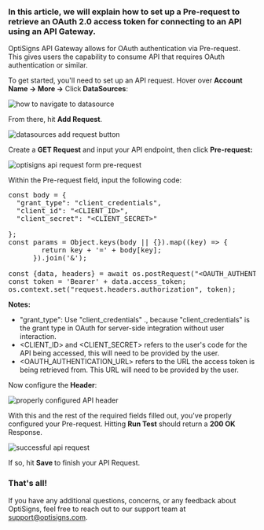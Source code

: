 <h3 id="h_01JNHD3FT6QVAV5CM0YGMM5YWR">In this article, we will explain how to set up a Pre-request to retrieve an OAuth 2.0 access token for connecting to an API using an API Gateway.</h3>
<p>OptiSigns API Gateway allows for OAuth authentication via Pre-request. This gives users the capability to consume API that requires OAuth authentication or similar.</p>
<p>To get started, you'll need to set up an API request. Hover over <strong>Account Name <span id="docs-internal-guid-e0fb68c4-7fff-1742-2ee5-6f88957884ce">→</span> More </strong><strong><span id="docs-internal-guid-e0fb68c4-7fff-1742-2ee5-6f88957884ce">→</span></strong><span id="docs-internal-guid-e0fb68c4-7fff-1742-2ee5-6f88957884ce"> Click</span><strong> DataSources</strong>:</p>
<p><img src="https://support.optisigns.com/hc/article_attachments/39080869728915" alt="how to navigate to datasource"></p>
<p>From there, hit <strong>Add Request</strong>.</p>
<p><img src="https://support.optisigns.com/hc/article_attachments/39080900410515" alt="datasources add request button"></p>
<p>Create a <strong>GET </strong><strong>Request</strong> and input your API endpoint, then click <strong>Pre-request:</strong></p>
<p><img src="https://support.optisigns.com/hc/article_attachments/39080869729555" alt="optisigns api request form pre-request"></p>
<p>Within the Pre-request field, input the following code:</p>
<pre>const body = {<br>  "grant_type": "client_credentials",<br>  "client_id": "&lt;CLIENT_ID&gt;",<br>  "client_secret": "&lt;CLIENT_SECRET&gt;"<br><br>};<br>const params = Object.keys(body || {}).map((key) =&gt; {<br>        return key + '=' + body[key];<br>      }).join('&amp;');<br><br>const {data, headers} = await os.postRequest("&lt;OAUTH_AUTHENTICATION_URL&gt;", params,{headers: {'content-type': 'application/x-www-form-urlencoded'}});<br>const token = 'Bearer' + data.access_token;<br>os.context.set("request.headers.authorization", token);</pre>
<p><strong>Notes:</strong></p>
<ul>
<li>"grant_type": Use "client_credentials" ., because "client_credentials" is the grant type in OAuth for server-side integration without user interaction.</li>
<li>&lt;CLIENT_ID&gt; and &lt;CLIENT_SECRET&gt; refers to the user's code for the API being accessed, this will need to be provided by the user.</li>
<li>&lt;OAUTH_AUTHENTICATION_URL&gt; refers to the URL the access token is being retrieved from. This URL will need to be provided by the user.</li>
</ul>
<p>Now configure the <strong>Header</strong>:</p>
<p><img src="https://support.optisigns.com/hc/article_attachments/39080900411795" alt="properly configured API header"></p>
<p>With this and the rest of the required fields filled out, you've properly configured your Pre-request. Hitting <strong>Run Test</strong> should return a <strong>200 OK</strong> Response.</p>
<p><img src="https://support.optisigns.com/hc/article_attachments/39080869736211" alt="successful api request"></p>
<p>If so, hit <strong>Save </strong>to finish your API Request.</p>
<h3 id="h_01JNHK93FEN4N6V7CT2XW4VEV5">That's all!</h3>
<p>If you have any additional questions, concerns, or any feedback about OptiSigns, feel free to reach out to our support team at <a href="mailto:support@optisigns.com" target="_self">support@optisigns.com</a>.</p>